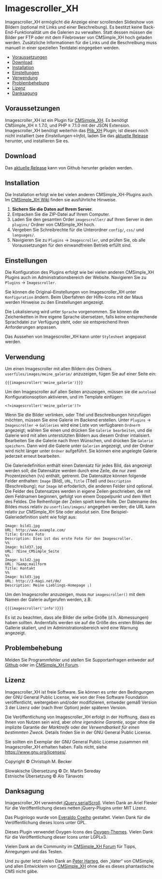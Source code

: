 # Imagescroller_XH

Imagescroller_XH ermöglicht die Anzeige einer scrollenden Slideshow von
Bildern (optional mit Links und einer Beschreibung). Es bestitzt keine
Back-End-Funktionalität um die Galerien zu verwalten. Statt dessen müssen
die Bilder per FTP oder mit dem Filebrowser von CMSimple_XH hoch geladen werden.
Zusätzliche Informationen für die Links und die Beschreibung muss manuell in
einer speziellen Textdatei eingegeben werden.

- [Voraussetzungen](#voraussetzungen)
- [Download](#download)
- [Installation](#installation)
- [Einstellungen](#einstellungen)
- [Verwendung](#verwendung)
- [Problembehebung](#problembehebung)
- [Lizenz](#lizenz)
- [Danksagung](#danksagung)

## Voraussetzungen

Imagescroller_XH ist ein Plugin für [CMSimple_XH](https://cmsimple-xh.org/de/).
Es benötigt CMSimple_XH ≥ 1.7.0, und PHP ≥ 7.1.0 mit der JSON Extension.
Imagescroller_XH benötigt weiterhin das [Plib_XH](https://github.com/cmb69/plib_xh) Plugin;
ist dieses noch nicht installiert (see *Einstellungen*→*Info*),
laden Sie das [aktuelle Release](https://github.com/cmb69/plib_xh/releases/latest)
herunter, und installieren Sie es.

## Download

Das [aktuelle Release](https://github.com/cmb69/imagescroller_xh/releases/latest)
kann von Github herunter geladen werden.

## Installation

Die Installation erfolgt wie bei vielen anderen CMSimple_XH-Plugins auch. Im
[CMSimple_XH Wiki](https://wiki.cmsimple-xh.org/de/?fuer-anwender/arbeiten-mit-dem-cms/plugins)
finden sie ausführliche Hinweise.

1. **Sichern Sie die Daten auf Ihrem Server.**
1. Entpacken Sie die ZIP-Datei auf Ihrem Computer.
1. Laden Sie den gesamten Order `imagescroller/` auf Ihren Server in den
   `plugins/` Ordner von CMSimple_XH hoch.
1. Vergeben Sie Schreibrechte für die Unterordner `config/`, `css/` und `languages/`.
1. Navigieren Sie zu `Plugins` → `Imagescroller`, und prüfen Sie, ob
    alle Voraussetzungen für den einwandfreien Betrieb erfüllt sind.

## Einstellungen

Die Konfiguration des Plugins erfolgt wie bei vielen anderen
CMSimple_XH Plugins auch im Administrationsbereich der Website. Navigieren
Sie zu `Plugins` → `Imagescroller`.

Sie können die Original-Einstellungen von Imagescroller_XH unter
`Konfiguration` ändern. Beim Überfahren der Hilfe-Icons mit der Maus
werden Hinweise zu den Einstellungen angezeigt.

Die Lokalisierung wird unter `Sprache` vorgenommen. Sie können die
Zeichenketten in Ihre eigene Sprache übersetzen, falls keine entsprechende
Sprachdatei zur Verfügung steht, oder sie entsprechend Ihren Anforderungen
anpassen.

Das Aussehen von Imagescroller_XH kann unter `Stylesheet` angepasst werden.

## Verwendung

Um einen Imagescroller mit allen Bildern des Ordners `userfiles/images/meine_galerie/`
anzuzeigen, fügen Sie auf einer Seite ein:

    {{{imagescroller('meine_galerie')}}}

Um den Imagescroller auf allen Seiten anzuzeigen, müssen sie die
`autoload` Konfigurationsoption aktivieren, und im Template einfügen:

    <?=imagescroller('meine_galerie')?>

Wenn Sie die Bilder verlinken, oder Titel und Beschreibungen
hinzufügen möchten, müssen Sie eine Galerie im Backend erstellen.
Unter `Plugins` → `Imagescroller` → `Galleries` wird eine Liste von
verfügbaren `Ordner`n angezeigt; wählen Sie einen und drücken Sie
`Galerie bearbeiten`, und die Galerie wird mit allen unterstützten
Bildern aus diesem Ordner intialisiert. Bearbeiten Sie die Galerie
nach Ihren Wünschen, und drücken Sie `Galerie speichern`.
Dann wird die Galerie unter `Galerien` angezeigt,
und der Ordner wird nicht länger unter `Ordner` aufgeführt.
Sie können eine angelegte Galerie jederzeit erneut bearbeiten.

Die Galeriedefinition enthält einen Datensatz für jedes Bild, das angezeigt werden soll;
die Datensätze werden durch eine Zeile, die nur zwei Prozentzeichen (`%%`)
enthält, getrennt. Die Datensätze können folgende Felder enthalten:
`Image` (Bild), `URL`, `Title` (Titel) und `Description` (Beschreibung);
nur `Image` ist erfoderlich, die anderen Felder sind optional.
Die Felder des Datensatzes werden in eigene Zeilen geschrieben,
die mit dem Feldnamen beginnen, gefolgt von einem Doppelpunkt und dem Wert des Feldes.
Die Reihenfolge der Zeilen spielt keine Rolle.
Der Dateiname des Bildes muss relativ zu `userfiles/images/` angegeben werden;
die URL kann relativ zur CMSimple_XH Site oder absolut sein.
Eine Beispiel-Galeriedefinition sieht wie folgt aus: 

    Image: bild1.jpg
    URL: http://www.example.com/
    Title: Erstes Foto
    Description: Dies ist das erste Foto für den Imagescroller.
    %%
    Image: bild37.jpg
    URL: ?Eine_CMSimple_Seite
    %%
    Image: bild2.jpg
    URL: ?&amp;mailform
    Title: Kontakt
    %%
    Image: bild3.jpg
    URL: http://3-magi.net/de/
    Description: Meine Lieblings-Homepage ;)

Um den Imagescroller anzuzeigen, muss nur `imagescroller()` mit dem Namen der
Galerie aufgerufen werden, z.B.

    {{{imagescroller('info')}}}

Es ist zu beachten, dass alle Bilder die selbe Größe (d.h. Abmessungen)
haben sollten. Andernfalls werden sie auf die Größe des ersten Bildes der
Gallerie skaliert, und im Administrationsbereich wird eine Warnung
angezeigt.

## Problembehebung

Melden Sie Programmfehler und stellen Sie Supportanfragen entweder auf
[Github](https://github.com/cmb69/imagescroller_xh/issues)
oder im [CMSimple_XH Forum](https://cmsimpleforum.com/).

## Lizenz

Imagescroller_XH ist freie Software. Sie können es unter den Bedingungen
der GNU General Public License, wie von der Free Software Foundation
veröffentlicht, weitergeben und/oder modifizieren, entweder gemäß
Version 3 der Lizenz oder (nach Ihrer Option) jeder späteren Version.

Die Veröffentlichung von Imagescroller_XH erfolgt in der Hoffnung, dass es
Ihnen von Nutzen sein wird, aber *ohne irgendeine Garantie*, sogar ohne
die implizite Garantie der *Marktreife* oder der *Verwendbarkeit für einen
bestimmten Zweck*. Details finden Sie in der GNU General Public License.

Sie sollten ein Exemplar der GNU General Public License zusammen mit
Imagescroller_XH erhalten haben. Falls nicht, siehe <https://www.gnu.org/licenses/>.

Copyright © Christoph M. Becker

Slowakische Übersetzung © Dr. Martin Sereday<br>
Estnische Übersetzung © Alo Tänavots

## Danksagung

Imagescroller_XH verwendet [jQuery.serialScroll](https://github.com/flesler/jquery.serialScroll).
Vielen Dank an Ariel Flesler für die Veröffentlichung dieses netten jQuery-Plugins unter MIT Lizenz.

Das Pluginlogo wurde von [Everaldo Coelho](https://www.everaldo.com/) gestaltet.
Vielen Dank für die Veröffentlichung dieses Icons unter GPL.

Dieses Plugin verwendet Oxygen-Icons des [Oxygen-Themes](https://github.com/KDE/oxygen-icons).
Vielen Dank für die Veröffentlichung dieser Icons unter LGPLv3.

Vielen Dank an die Community im [CMSimple_XH Forum](http://www.cmsimpleforum.com/)
für Tipps, Anregungen und das Testen.

Und zu guter letzt vielen Dank an [Peter Harteg](http://www.harteg.dk/),
den „Vater“ von CMSimple, und allen Entwicklern von
[CMSimple_XH](https://www.cmsimple-xh.org/de/) ohne die es dieses
phantastische CMS nicht gäbe.
